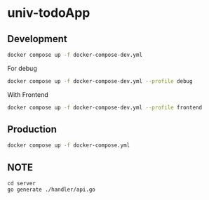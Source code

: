 # univ-todoApp

## Development

```sh
docker compose up -f docker-compose-dev.yml
```

For debug

```sh
docker compose up -f docker-compose-dev.yml --profile debug
```

With Frontend

```sh
docker compose up -f docker-compose-dev.yml --profile frontend
```

## Production

```sh
docker compose up -f docker-compose.yml
```

## NOTE

```
cd server
go generate ./handler/api.go
```
